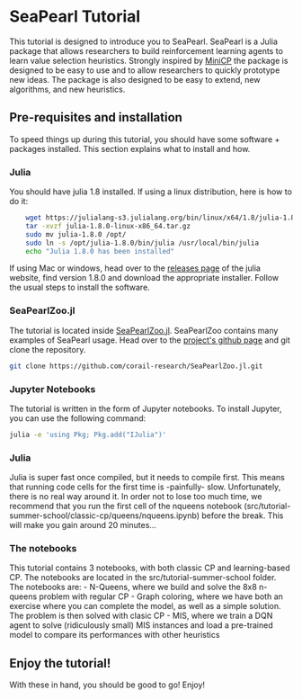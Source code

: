 # SeaPearl Tutorial

This tutorial is designed to introduce you to SeaPearl. SeaPearl is a Julia package that allows researchers to build reinforcement learning agents to learn value selection heuristics. Strongly inspired by [MiniCP](http://www.minicp.org/) the package is designed to be easy to use and to allow researchers to quickly prototype new ideas. The package is also designed to be easy to extend, new algorithms, and new heuristics.

## Pre-requisites and installation

To speed things up during this tutorial, you should have some software + packages installed. This section explains what to install and how.

### Julia
You should have julia 1.8 installed. If using a linux distribution, here is how to do it:
    
```bash
    wget https://julialang-s3.julialang.org/bin/linux/x64/1.8/julia-1.8.0-linux-x86_64.tar.gz
    tar -xvzf julia-1.8.0-linux-x86_64.tar.gz
    sudo mv julia-1.8.0 /opt/
    sudo ln -s /opt/julia-1.8.0/bin/julia /usr/local/bin/julia
    echo "Julia 1.8.0 has been installed"
```
If using Mac or windows, head over to the [releases page](https://julialang.org/downloads/oldreleases/) of the julia website, find version 1.8.0 and download the appropriate installer. Follow the usual steps to install the software.

### SeaPearlZoo.jl

The tutorial is located inside [SeaPearlZoo.jl](https://github.com/corail-research/SeaPearlZoo.jl). SeaPearlZoo contains many examples of SeaPearl usage. Head over to the [project's github page](https://github.com/corail-research/SeaPearlZoo.jl) and git clone the repository. 

```bash
git clone https://github.com/corail-research/SeaPearlZoo.jl.git
```

### Jupyter Notebooks

The tutorial is written in the form of Jupyter notebooks. To install Jupyter, you can use the following command:
```bash
julia -e 'using Pkg; Pkg.add("IJulia")'
```

### Julia

Julia is super fast once compiled, but it needs to compile first. This means that running code cells for the first time is -painfully- slow. Unfortunately, there is no real way around it. In order not to lose too much time, we recommend that you run the first cell of the nqueens notebook (src/tutorial-summer-school/classic-cp/queens/nqueens.ipynb) before the break. This will make you gain around 20 minutes... 

### The notebooks

This tutorial contains 3 notebooks, with both classic CP and learning-based CP. The notebooks are located in the src/tutorial-summer-school folder. The notebooks are:
	- N-Queens, where we build and solve the 8x8 n-queens problem with regular CP
	- Graph coloring, where we have both an exercise where you can complete the model, as well as a simple solution. The problem is then solved with clasic CP
    - MIS, where we train a DQN agent to solve (ridiculously small) MIS instances and load a pre-trained model to compare its performances with other heuristics

## Enjoy the tutorial!

With these in hand, you should be good to go! Enjoy!
